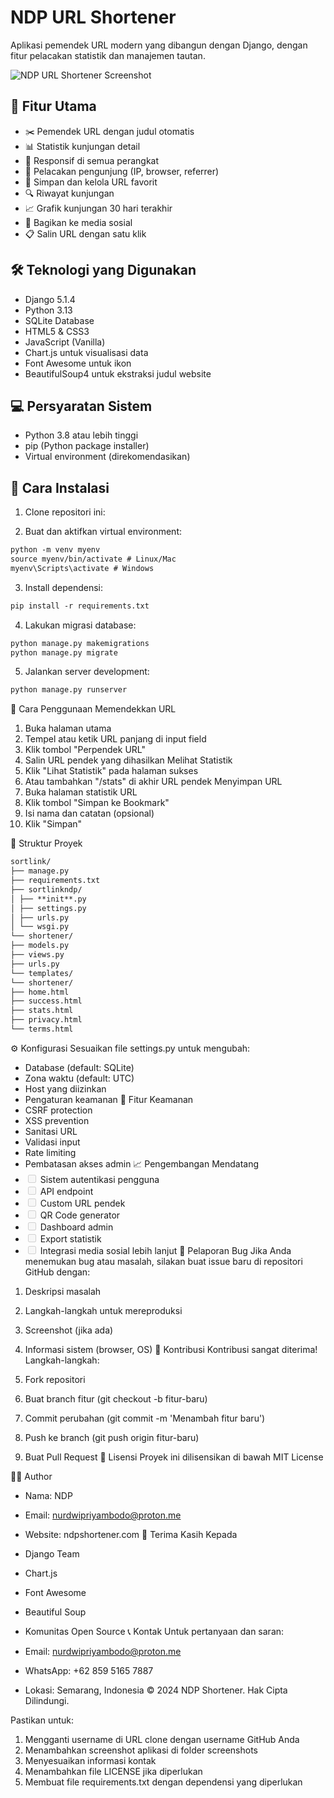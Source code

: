 # NDP URL Shortener

Aplikasi pemendek URL modern yang dibangun dengan Django, dengan fitur pelacakan statistik dan manajemen tautan.

![NDP URL Shortener Screenshot](<Screencast%202025-01-05%2022-45-57%20(1).gif>)

## 🚀 Fitur Utama

- ✂️ Pemendek URL dengan judul otomatis
- 📊 Statistik kunjungan detail
- 📱 Responsif di semua perangkat
- 🎯 Pelacakan pengunjung (IP, browser, referrer)
- 📌 Simpan dan kelola URL favorit
- 🔍 Riwayat kunjungan
- 📈 Grafik kunjungan 30 hari terakhir
- 🔗 Bagikan ke media sosial
- 📋 Salin URL dengan satu klik

## 🛠️ Teknologi yang Digunakan

- Django 5.1.4
- Python 3.13
- SQLite Database
- HTML5 & CSS3
- JavaScript (Vanilla)
- Chart.js untuk visualisasi data
- Font Awesome untuk ikon
- BeautifulSoup4 untuk ekstraksi judul website

## 💻 Persyaratan Sistem

- Python 3.8 atau lebih tinggi
- pip (Python package installer)
- Virtual environment (direkomendasikan)

## 🔧 Cara Instalasi

1. Clone repositori ini:

2. Buat dan aktifkan virtual environment:

```markdown
python -m venv myenv
source myenv/bin/activate # Linux/Mac
myenv\Scripts\activate # Windows
```

3. Install dependensi:

```markdown
pip install -r requirements.txt
```

4. Lakukan migrasi database:

```markdown
python manage.py makemigrations
python manage.py migrate
```

5. Jalankan server development:

```markdown
python manage.py runserver
```

📝 Cara Penggunaan
Memendekkan URL

1. Buka halaman utama
2. Tempel atau ketik URL panjang di input field
3. Klik tombol "Perpendek URL"
4. Salin URL pendek yang dihasilkan
   Melihat Statistik
5. Klik "Lihat Statistik" pada halaman sukses
6. Atau tambahkan "/stats" di akhir URL pendek
   Menyimpan URL
7. Buka halaman statistik URL
8. Klik tombol "Simpan ke Bookmark"
9. Isi nama dan catatan (opsional)
10. Klik "Simpan"

📁 Struktur Proyek

```markdown
sortlink/
├── manage.py
├── requirements.txt
├── sortlinkndp/
│ ├── **init**.py
│ ├── settings.py
│ ├── urls.py
│ └── wsgi.py
└── shortener/
├── models.py
├── views.py
├── urls.py
└── templates/
└── shortener/
├── home.html
├── success.html
├── stats.html
├── privacy.html
└── terms.html
```

⚙️ Konfigurasi
Sesuaikan file settings.py untuk mengubah:

- Database (default: SQLite)
- Zona waktu (default: UTC)
- Host yang diizinkan
- Pengaturan keamanan
  🔐 Fitur Keamanan
- CSRF protection
- XSS prevention
- Sanitasi URL
- Validasi input
- Rate limiting
- Pembatasan akses admin
  📈 Pengembangan Mendatang
- <input disabled="" type="checkbox"> Sistem autentikasi pengguna
- <input disabled="" type="checkbox"> API endpoint
- <input disabled="" type="checkbox"> Custom URL pendek
- <input disabled="" type="checkbox"> QR Code generator
- <input disabled="" type="checkbox"> Dashboard admin
- <input disabled="" type="checkbox"> Export statistik
- <input disabled="" type="checkbox"> Integrasi media sosial lebih lanjut
  🐛 Pelaporan Bug
  Jika Anda menemukan bug atau masalah, silakan buat issue baru di repositori GitHub dengan:

1. Deskripsi masalah
2. Langkah-langkah untuk mereproduksi
3. Screenshot (jika ada)
4. Informasi sistem (browser, OS)
   🤝 Kontribusi
   Kontribusi sangat diterima! Langkah-langkah:

5. Fork repositori
6. Buat branch fitur (git checkout -b fitur-baru)
7. Commit perubahan (git commit -m 'Menambah fitur baru')
8. Push ke branch (git push origin fitur-baru)
9. Buat Pull Request
   📄 Lisensi
   Proyek ini dilisensikan di bawah MIT License

👨‍💻 Author

- Nama: NDP
- Email: nurdwipriyambodo@proton.me
- Website: ndpshortener.com
  🙏 Terima Kasih Kepada
- Django Team
- Chart.js
- Font Awesome
- Beautiful Soup
- Komunitas Open Source
  📞 Kontak
  Untuk pertanyaan dan saran:

- Email: nurdwipriyambodo@proton.me
- WhatsApp: +62 859 5165 7887
- Lokasi: Semarang, Indonesia
  © 2024 NDP Shortener. Hak Cipta Dilindungi.

Pastikan untuk:

1. Mengganti username di URL clone dengan username GitHub Anda
2. Menambahkan screenshot aplikasi di folder screenshots
3. Menyesuaikan informasi kontak
4. Menambahkan file LICENSE jika diperlukan
5. Membuat file requirements.txt dengan dependensi yang diperlukan
